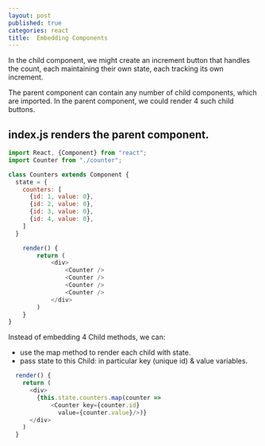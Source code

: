 ```yaml
---
layout: post
published: true
categories: react
title:  Embedding Components
---
```


In the child component, we might create an increment button that handles the count, 
each maintaining their own state, each tracking its own increment.  

The parent component can contain any number of child components, which are imported.
In the parent component, we could render 4 such child buttons. 

index.js renders the parent component.
----

```javascript
import React, {Component} from "react";
import Counter from "./counter";

class Counters extends Component {
  state = {
    counters: [
      {id: 1, value: 0}, 
      {id: 2, value: 0}, 
      {id: 3, value: 0}, 
      {id: 4, value: 0}, 
    ]
  }

    render() {
        return (
            <div>
                <Counter />
                <Counter />
                <Counter />
                <Counter />
            </div>
        )
    }
}
```
 
Instead of embedding 4 Child methods, we can: 
- use the map method to render each child with state.  
- pass state to this Child: in particular key (unique id) & value variables. 
 

```javascript
  render() {
    return (
      <div>
        {this.state.counters.map(counter => 
            <Counter key={counter.id} 
              value={counter.value}/>)}
      </div>
    )
  }
```
 


